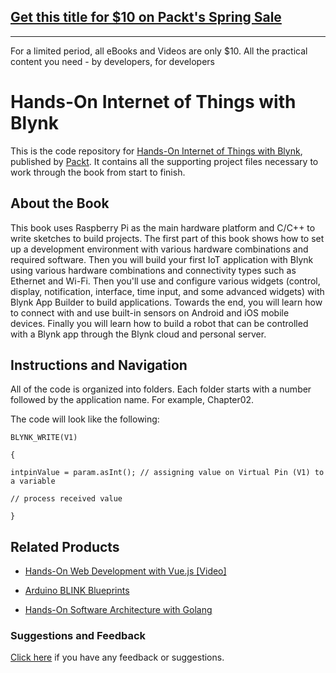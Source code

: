 ## [Get this title for $10 on Packt's Spring Sale](https://www.packt.com/B10199?utm_source=github&utm_medium=packt-github-repo&utm_campaign=spring_10_dollar_2022)
-----
For a limited period, all eBooks and Videos are only $10. All the practical content you need \- by developers, for developers

# Hands-On Internet of Things with Blynk
This is the code repository for [Hands-On Internet of Things with Blynk](https://www.packtpub.com/application-development/hands-internet-things-blynk?utm_source=github&utm_medium=repository&utm_campaign=9781788995061), published by [Packt](https://www.packtpub.com/?utm_source=github). It contains all the supporting project files necessary to work through the book from start to finish.

## About the Book
This book uses Raspberry Pi as the main hardware platform and C/C++ to write sketches to build projects. The first part of this book shows how to set up a development environment with various hardware combinations and required software. Then you will build your first IoT application with Blynk using various hardware combinations and connectivity types such as Ethernet and Wi-Fi. Then you'll use and configure various widgets (control, display, notification, interface, time input, and some advanced widgets) with Blynk App Builder to build applications. Towards the end, you will learn how to connect with and use built-in sensors on Android and iOS mobile devices. Finally you will learn how to build a robot that can be controlled with a Blynk app through the Blynk cloud and personal server.

## Instructions and Navigation
All of the code is organized into folders. Each folder starts with a number followed by the application name. For example, Chapter02.

The code will look like the following:

```
BLYNK_WRITE(V1)

{

intpinValue = param.asInt(); // assigning value on Virtual Pin (V1) to a variable

// process received value

}
```


## Related Products
* [Hands-On Web Development with Vue.js [Video]](https://www.packtpub.com/web-development/hands-web-development-vuejs-video?utm_source=github&utm_medium=repository&utm_campaign=9781787283039)

* [Arduino BLINK Blueprints](https://www.packtpub.com/hardware-and-creative/arduino-blink-blueprints?utm_source=github&utm_medium=repository&utm_campaign=9781785284182)

* [Hands-On Software Architecture with Golang](https://www.packtpub.com/application-development/hands-software-architecture-golang?utm_source=github&utm_medium=repository&utm_campaign=9781788622592)

### Suggestions and Feedback
[Click here](https://docs.google.com/forms/d/e/1FAIpQLSe5qwunkGf6PUvzPirPDtuy1Du5Rlzew23UBp2S-P3wB-GcwQ/viewform) if you have any feedback or suggestions.
